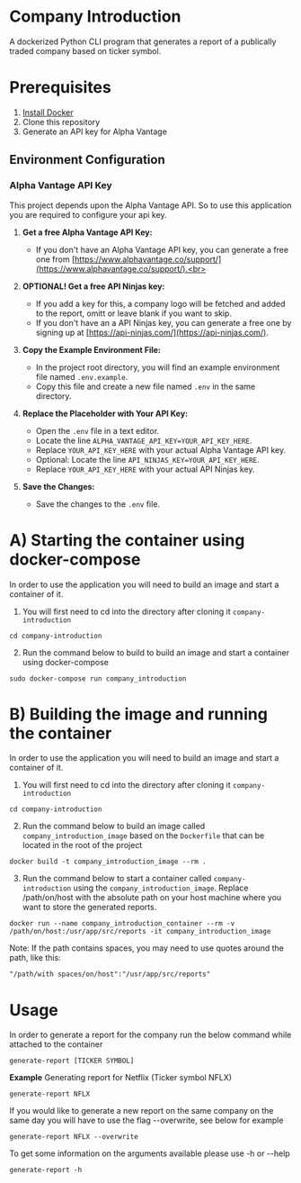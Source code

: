 # Company Introduction
A dockerized Python CLI program that generates a report of a publically traded company based on ticker symbol.

# Prerequisites
1. [Install Docker](https://docs.docker.com/get-docker/)
2. Clone this repository
3. Generate an API key for Alpha Vantage

## Environment Configuration

### Alpha Vantage API Key

This project depends upon the Alpha Vantage API. So to use this application you are required to configure your api key.

1. **Get a free Alpha Vantage API Key:**
   - If you don't have an Alpha Vantage API key, you can generate a free one from [https://www.alphavantage.co/support/](https://www.alphavantage.co/support/).<br>

2. **OPTIONAL! Get a free API Ninjas key:**
   - If you add a key for this, a company logo will be fetched and added to the report, omitt or leave blank if you want to skip.
   - If you don't have an a API Ninjas key, you can generate a free one by signing up at [https://api-ninjas.com/](https://api-ninjas.com/).

3. **Copy the Example Environment File:**
   - In the project root directory, you will find an example environment file named `.env.example`.
   - Copy this file and create a new file named `.env` in the same directory.

4. **Replace the Placeholder with Your API Key:**
   - Open the `.env` file in a text editor.
   - Locate the line `ALPHA_VANTAGE_API_KEY=YOUR_API_KEY_HERE`.
   - Replace `YOUR_API_KEY_HERE` with your actual Alpha Vantage API key.
   - Optional: Locate the line `API_NINJAS_KEY=YOUR_API_KEY_HERE`.
   - Replace `YOUR_API_KEY_HERE` with your actual API Ninjas key.

5. **Save the Changes:**
   - Save the changes to the `.env` file.

# A) Starting the container using docker-compose
In order to use the application you will need to build an image and start a container of it.
1. You will first need to cd into the directory after cloning it `company-introduction`

```
cd company-introduction
```

2. Run the command below to build to build an image and start a container using docker-compose

```
sudo docker-compose run company_introduction
```


# B) Building the image and running the container

In order to use the application you will need to build an image and start a container of it.
1. You will first need to cd into the directory after cloning it `company-introduction`

```
cd company-introduction
```

2. Run the command below to build an image called `company_introduction_image` based on the `Dockerfile` that can be located in the root of the project

```
docker build -t company_introduction_image --rm .
```

3. Run the command below to start a container called `company-introduction` using the `company_introduction_image`. Replace /path/on/host with the absolute path on your host machine where you want to store the generated reports.

```
docker run --name company_introduction_container --rm -v /path/on/host:/usr/app/src/reports -it company_introduction_image
```

Note: If the path contains spaces, you may need to use quotes around the path, like this:

```
"/path/with spaces/on/host":"/usr/app/src/reports"
```

# Usage

In order to generate a report for the company run the below command while attached to the container

```
generate-report [TICKER SYMBOL]
```

**Example** 
Generating report for Netflix (Ticker symbol NFLX)

```
generate-report NFLX
```

If you would like to generate a new report on the same company on the same day you will have to use the flag --overwrite, see below for example

```
generate-report NFLX --overwrite
```

To get some information on the arguments available please use -h or --help

```
generate-report -h
```
